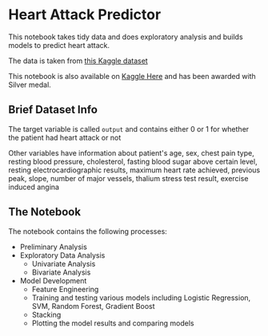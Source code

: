 # Heart Attack Predictor

This notebook takes tidy data and does exploratory analysis and builds models to predict heart attack. 

The data is taken from [this Kaggle dataset](https://www.kaggle.com/rashikrahmanpritom/heart-attack-analysis-prediction-dataset)

This notebook is also available on [Kaggle Here](https://www.kaggle.com/abhinavgargacb/heart-attack-eda-predictor-95-accuracy-score/notebook) and has been awarded with Silver medal.

## Brief Dataset Info

The target variable is called `output` and contains either 0 or 1 for whether the patient had heart attack or not

Other variables have information about patient's age, sex, chest pain type, resting blood pressure, cholesterol, fasting blood sugar above certain level, resting electrocardiographic results, maximum heart rate achieved, previous peak, slope, number of major vessels, thalium stress test result, exercise induced angina

## The Notebook

The notebook contains the following processes:
* Preliminary Analysis
* Exploratory Data Analysis
	- Univariate Analysis
	- Bivariate Analysis
* Model Development
	- Feature Engineering
	- Training and testing various models including Logistic Regression, SVM, Random Forest, Gradient Boost
	- Stacking
	- Plotting the model results and comparing models
